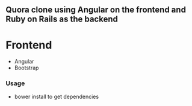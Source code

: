 ## Quora clone using Angular on the frontend and Ruby on Rails as the backend

# Frontend
* Angular
* Bootstrap


### Usage
* bower install to get dependencies